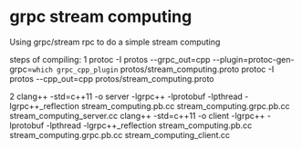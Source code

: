 # grpc stream computing

Using grpc/stream rpc to do a simple stream computing

steps of compiling:
1 
protoc -I protos --grpc_out=cpp --plugin=protoc-gen-grpc=`which grpc_cpp_plugin` protos/stream_computing.proto
protoc -I protos --cpp_out=cpp protos/stream_computing.proto

2
clang++ -std=c++11 -o server -lgrpc++ -lprotobuf -lpthread -lgrpc++_reflection stream_computing.pb.cc stream_computing.grpc.pb.cc stream_computing_server.cc
clang++ -std=c++11 -o client -lgrpc++ -lprotobuf -lpthread -lgrpc++_reflection stream_computing.pb.cc stream_computing.grpc.pb.cc stream_computing_client.cc


